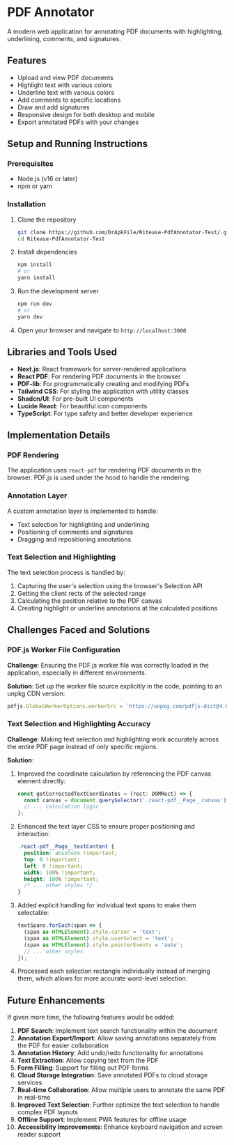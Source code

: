 # PDF Annotator

A modern web application for annotating PDF documents with highlighting, underlining, comments, and signatures.

## Features

-  Upload and view PDF documents
-  Highlight text with various colors
-  Underline text with various colors
-  Add comments to specific locations
-  Draw and add signatures
-  Responsive design for both desktop and mobile
-  Export annotated PDFs with your changes

## Setup and Running Instructions

### Prerequisites

- Node.js (v16 or later)
- npm or yarn

### Installation

1. Clone the repository
   ```bash
   git clone https://github.com/DrApkFile/Ritease-PdfAnnotator-Test/.git
   cd Ritease-PdfAnnotator-Test
   ```

2. Install dependencies
   ```bash
   npm install
   # or
   yarn install
   ```

3. Run the development server
   ```bash
   npm run dev
   # or
   yarn dev
   ```

4. Open your browser and navigate to `http://localhost:3000`

## Libraries and Tools Used

- **Next.js**: React framework for server-rendered applications
- **React PDF**: For rendering PDF documents in the browser
- **PDF-lib**: For programmatically creating and modifying PDFs
- **Tailwind CSS**: For styling the application with utility classes
- **Shadcn/UI**: For pre-built UI components
- **Lucide React**: For beautiful icon components
- **TypeScript**: For type safety and better developer experience

## Implementation Details

### PDF Rendering

The application uses `react-pdf` for rendering PDF documents in the browser. PDF.js is used under the hood to handle the rendering.

### Annotation Layer

A custom annotation layer is implemented to handle:
- Text selection for highlighting and underlining
- Positioning of comments and signatures
- Dragging and repositioning annotations

### Text Selection and Highlighting

The text selection process is handled by:
1. Capturing the user's selection using the browser's Selection API
2. Getting the client rects of the selected range
3. Calculating the position relative to the PDF canvas
4. Creating highlight or underline annotations at the calculated positions

## Challenges Faced and Solutions

### PDF.js Worker File Configuration

**Challenge**: Ensuring the PDF.js worker file was correctly loaded in the application, especially in different environments.

**Solution**: Set up the worker file source explicitly in the code, pointing to an unpkg CDN version:

```typescript
pdfjs.GlobalWorkerOptions.workerSrc = `https://unpkg.com/pdfjs-dist@4.8.69/build/pdf.worker.min.mjs`
```

### Text Selection and Highlighting Accuracy

**Challenge**: Making text selection and highlighting work accurately across the entire PDF page instead of only specific regions.

**Solution**:
1. Improved the coordinate calculation by referencing the PDF canvas element directly:
   ```typescript
   const getCorrectedTextCoordinates = (rect: DOMRect) => {
     const canvas = document.querySelector('.react-pdf__Page__canvas');
     // ... calculation logic
   };
   ```

2. Enhanced the text layer CSS to ensure proper positioning and interaction:
   ```css
   .react-pdf__Page__textContent {
     position: absolute !important;
     top: 0 !important;
     left: 0 !important;
     width: 100% !important;
     height: 100% !important;
     /* ... other styles */
   }
   ```

3. Added explicit handling for individual text spans to make them selectable:
   ```typescript
   textSpans.forEach(span => {
     (span as HTMLElement).style.cursor = 'text';
     (span as HTMLElement).style.userSelect = 'text';
     (span as HTMLElement).style.pointerEvents = 'auto';
     // ... other styles
   });
   ```

4. Processed each selection rectangle individually instead of merging them, which allows for more accurate word-level selection.

## Future Enhancements

If given more time, the following features would be added:

1. **PDF Search**: Implement text search functionality within the document
2. **Annotation Export/Import**: Allow saving annotations separately from the PDF for easier collaboration
3. **Annotation History**: Add undo/redo functionality for annotations
4. **Text Extraction**: Allow copying text from the PDF
5. **Form Filling**: Support for filling out PDF forms
6. **Cloud Storage Integration**: Save annotated PDFs to cloud storage services
7. **Real-time Collaboration**: Allow multiple users to annotate the same PDF in real-time
8. **Improved Text Selection**: Further optimize the text selection to handle complex PDF layouts
9. **Offline Support**: Implement PWA features for offline usage
10. **Accessibility Improvements**: Enhance keyboard navigation and screen reader support

